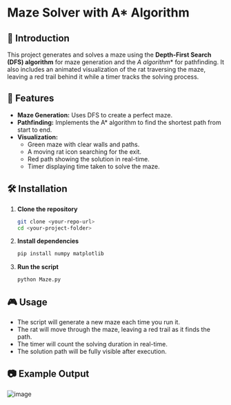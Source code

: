 # Maze Solver with A* Algorithm

## 🚀 Introduction
This project generates and solves a maze using the **Depth-First Search (DFS) algorithm** for maze generation and the **A* algorithm** for pathfinding. It also includes an animated visualization of the rat traversing the maze, leaving a red trail behind it while a timer tracks the solving process.

## 📌 Features
- **Maze Generation:** Uses DFS to create a perfect maze.
- **Pathfinding:** Implements the A* algorithm to find the shortest path from start to end.
- **Visualization:**
  - Green maze with clear walls and paths.
  - A moving rat icon searching for the exit.
  - Red path showing the solution in real-time.
  - Timer displaying time taken to solve the maze.

## 🛠️ Installation
1. **Clone the repository**
   ```sh
   git clone <your-repo-url>
   cd <your-project-folder>
   ```
2. **Install dependencies**
   ```sh
   pip install numpy matplotlib
   ```
3. **Run the script**
   ```sh
   python Maze.py
   ```

## 🎮 Usage
- The script will generate a new maze each time you run it.
- The rat will move through the maze, leaving a red trail as it finds the path.
- The timer will count the solving duration in real-time.
- The solution path will be fully visible after execution.

## 📷 Example Output
![image](https://github.com/user-attachments/assets/e0d97607-2f60-4967-8151-bf49583e52a8)





